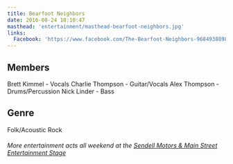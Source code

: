 ```yaml
---
title: Bearfoot Neighbors
date: 2016-08-24 18:10:47
masthead: 'entertainment/masthead-bearfoot-neighbors.jpg'
links:
  Facebook: 'https://www.facebook.com/The-Bearfoot-Neighbors-968493889840028/'
---
```

## Members
Brett Kimmel - Vocals
Charlie Thompson - Guitar/Vocals
Alex Thompson - Drums/Percussion
Nick Linder - Bass

## Genre
Folk/Acoustic Rock

###### More entertainment acts all weekend at the [Sendell Motors & Main Street Entertainment Stage](../schedule)
